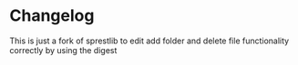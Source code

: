 # Changelog
This is just a fork of sprestlib to edit add folder and delete file functionality correctly by using the digest
